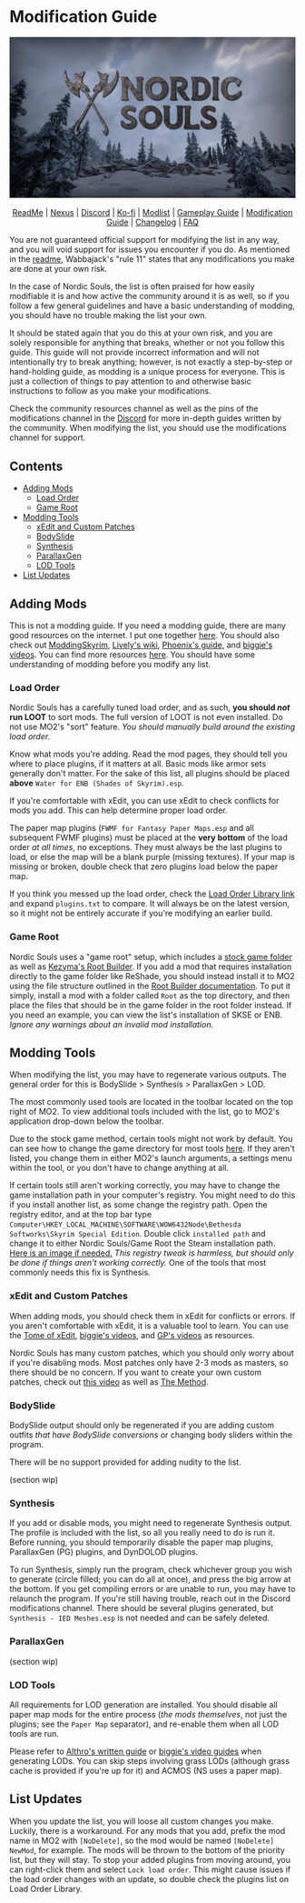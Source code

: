 # Modification Guide

![Banner](https://raw.githubusercontent.com/Geborgen/nordic-souls/main/.github/NordicSoulsBanner.png)

<p align="center">
  <a href="https://github.com/Geborgen/nordic-souls/blob/main/README.md">ReadMe</a> |
  <a href="https://www.nexusmods.com/skyrimspecialedition/mods/77497">Nexus</a> |
  <a href="https://discord.com/invite/9cRs3KPyuW">Discord</a> |
  <a href="https://ko-fi.com/geborgen">Ko-fi</a> |
  <a href="https://loadorderlibrary.com/lists/nordic-souls">Modlist</a> |
  <a href="https://github.com/Geborgen/nordic-souls/blob/main/GAMEPLAYGUIDE.md">Gameplay Guide</a> |
  <a href="https://github.com/Geborgen/nordic-souls/blob/main/MODIFICATIONGUIDE.md">Modification Guide</a> |
  <a href="https://github.com/Geborgen/nordic-souls/blob/main/CHANGELOG.md">Changelog</a> |
  <a href="https://github.com/Geborgen/nordic-souls/blob/main/FAQ.md">FAQ</a>
</p>

You are not guaranteed official support for modifying the list in any way, and you will void support for issues you encounter if you do. As mentioned in the [readme](https://github.com/Geborgen/nordic-souls/blob/main/README.md), Wabbajack's "rule 11" states that any modifications you make are done at your own risk. 

In the case of Nordic Souls, the list is often praised for how easily modifiable it is and how active the community around it is as well, so if you follow a few general guidelines and have a basic understanding of modding, you should have no trouble making the list your own.

It should be stated again that you do this at your own risk, and you are solely responsible for anything that breaks, whether or not you follow this guide. This guide will not provide incorrect information and will not intentionally try to break anything; however, is not exactly a step-by-step or hand-holding guide, as modding is a unique process for everyone. This is just a collection of things to pay attention to and otherwise basic instructions to follow as you make your modifications.

Check the community resources channel as well as the pins of the modifications channel in the [Discord](https://discord.com/invite/9cRs3KPyuW) for more in-depth guides written by the community. When modifying the list, you should use the modifications channel for support.

## Contents
- [Adding Mods](#adding-mods)
  - [Load Order](#load-order)
  - [Game Root](#game-root)
- [Modding Tools](#modding-tools)
  - [xEdit and Custom Patches](#xedit-and-custom-patches)
  - [BodySlide](#bodyslide)
  - [Synthesis](#synthesis)
  - [ParallaxGen](#parallaxgen)
  - [LOD Tools](#lod-tools)
- [List Updates](#list-updates)

## Adding Mods

This is not a modding guide. If you need a modding guide, there are many good resources on the internet. I put one together [here](https://sites.google.com/view/skyrimsemoddingguide). You should also check out [ModdingSkyrim](https://moddingskyrim.com/), [Lively's wiki](https://github.com/LivelyDismay/Learn-To-Mod/wiki), [Phoenix's guide](https://thephoenixflavour.com/bg/), and [biggie's videos](https://www.youtube.com/watch?v=5cHJ0i7hE2U&list=PLQVRNa_qhFsrNmcAn80ImEh0HXiTsNUyY). You can find more resources [here](https://sites.google.com/view/skyrimsemoddingguide/the-guide/other-resources). You should have some understanding of modding before you modify any list.

### Load Order

Nordic Souls has a carefully tuned load order, and as such, **you should *not* run LOOT** to sort mods. The full version of LOOT is not even installed. Do not use MO2's "sort" feature. *You should manually build around the existing load order.*

Know what mods you're adding. Read the mod pages, they should tell you where to place plugins, if it matters at all. Basic mods like armor sets generally don't matter. For the sake of this list, all plugins should be placed **above** `Water for ENB (Shades of Skyrim).esp`.

If you're comfortable with xEdit, you can use xEdit to check conflicts for mods you add. This can help determine proper load order.

The paper map plugins (`FWMF for Fantasy Paper Maps.esp` and all subsequent FWMF plugins) must be placed at the **very bottom** of the load order *at all times*, no exceptions. They must always be the last plugins to load, or else the map will be a blank purple (missing textures). If your map is missing or broken, double check that zero plugins load below the paper map.

If you think you messed up the load order, check the [Load Order Library link](https://loadorderlibrary.com/lists/nordic-souls) and expand `plugins.txt` to compare. It will always be on the latest version, so it might not be entirely accurate if you're modifying an earlier build.

### Game Root

Nordic Souls uses a "game root" setup, which includes a [stock game folder](https://github.com/The-Animonculory/Modding-Resources/blob/main/Stock%20Game%20Setup.md) as well as [Kezyma's Root Builder](https://www.nexusmods.com/skyrimspecialedition/mods/31720). If you add a mod that requires installation directly to the game folder like ReShade, you should instead install it to MO2 using the file structure outlined in the [Root Builder documentation](https://kezyma.github.io/?p=rootbuilder). To put it simply, install a mod with a folder called `Root` as the top directory, and then place the files that should be in the game folder in the root folder instead. If you need an example, you can view the list's installation of SKSE or ENB. *Ignore any warnings about an invalid mod installation.*

## Modding Tools

When modifying the list, you may have to regenerate various outputs. The general order for this is BodySlide > Synthesis > ParallaxGen > LOD.

The most commonly used tools are located in the toolbar located on the top right of MO2. To view additional tools included with the list, go to MO2's application drop-down below the toolbar.

Due to the stock game method, certain tools might not work by default. You can see how to change the game directory for most tools [here](https://github.com/The-Animonculory/Modding-Resources/blob/main/Stock%20Game%20Setup.md). If they aren't listed, you change them in either MO2's launch arguments, a settings menu within the tool, or you don't have to change anything at all.

If certain tools still aren't working correctly, you may have to change the game installation path in your computer's registry. You might need to do this if you install another list, as some change the registry path. Open the registry editor, and at the top bar type `Computer\HKEY_LOCAL_MACHINE\SOFTWARE\WOW6432Node\Bethesda Softworks\Skyrim Special Edition`. Double click `installed path` and change it to either Nordic Souls/Game Root the Steam installation path. [Here is an image if needed.](https://i.imgur.com/DfCAUYS.png) *This registry tweak is harmless, but should only be done if things aren't working correctly.* One of the tools that most commonly needs this fix is Synthesis.

### xEdit and Custom Patches

When adding mods, you should check them in xEdit for conflicts or errors. If you aren't comfortable with xEdit, it is a valuable tool to learn. You can use the [Tome of xEdit](https://tes5edit.github.io/docs/), [biggie's videos](https://www.youtube.com/watch?v=5cHJ0i7hE2U&list=PLQVRNa_qhFsrNmcAn80ImEh0HXiTsNUyY), and [GP's videos](https://www.youtube.com/watch?v=YCAmgBm6o8I&list=PLlN8weLk86XiGXJI4DaRa1QIq1zhDpD8V) as resources.

Nordic Souls has many custom patches, which you should only worry about if you're disabling mods. Most patches only have 2-3 mods as masters, so there should be no concern. If you want to create your own custom patches, check out [this video](https://www.youtube.com/watch?v=eO9B8xMWRP0) as well as [The Method](https://tes5edit.github.io/docs/6-themethod.html).

### BodySlide

BodySlide output should only be regenerated if you are adding custom outfits *that have BodySlide conversions* or changing body sliders within the program.

There will be no support provided for adding nudity to the list.

(section wip)

### Synthesis

If you add or disable mods, you might need to regenerate Synthesis output. The profile is included with the list, so all you really need to do is run it. Before running, you should temporarily disable the paper map plugins, ParallaxGen (PG) plugins, and DynDOLOD plugins.

To run Synthesis, simply run the program, check whichever group you wish to generate (circle filled; you can do all at once), and press the big arrow at the bottom. If you get compiling errors or are unable to run, you may have to relaunch the program. If you're still having trouble, reach out in the Discord modifications channel. There should be several plugins generated, but `Synthesis - IED Meshes.esp` is not needed and can be safely deleted.

### ParallaxGen

(section wip)

### LOD Tools

All requirements for LOD generation are installed. You should disable all paper map mods for the entire process (*the mods themselves*, not just the plugins; see the `Paper Map` separator), and re-enable them when all LOD tools are run.

Please refer to [Althro's written guide](https://github.com/The-Animonculory/Modding-Resources/blob/main/DynDOLOD.md) or [biggie's video guides](https://www.youtube.com/watch?v=5cHJ0i7hE2U&list=PLQVRNa_qhFsrNmcAn80ImEh0HXiTsNUyY) when generating LODs. You can skip steps involving grass LODs (although grass cache is provided if you're up for it) and ACMOS (NS uses a paper map).

## List Updates

When you update the list, you will loose all custom changes you make. Luckily, there is a workaround. For any mods that you add, prefix the mod name in MO2 with `[NoDelete]`, so the mod would be named `[NoDelete] NewMod`, for example. The mods will be thrown to the bottom of the priority list, but they will stay. To stop your added plugins from moving around, you can right-click them and select `Lock load order`. This might cause issues if the load order changes with an update, so double check the plugins list on Load Order Library.
